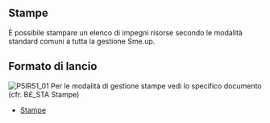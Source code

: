 ## Stampe
È possibile stampare un elenco di impegni risorse secondo le modalità standard comuni a tutta la gestione Sme.up.
## Formato di lancio
![P5IR51_01](http://localhost:3000/immagini/MBDOC_OGG-P_P5IR51/P5IR51_01.png)
Per le modalità di gestione stampe vedi lo specifico documento (cfr. B£_STA Stampe)
- [Stampe](Sorgenti/DOC_OPE/TA/B£AMO/B£_STA)
